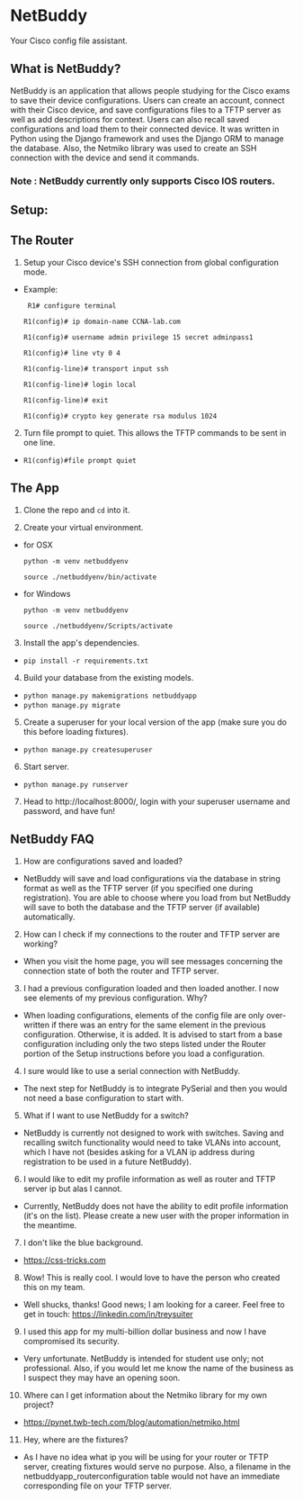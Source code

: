 # NetBuddy
Your Cisco config file assistant.

## What is NetBuddy?

NetBuddy is an application that allows
people studying for the Cisco exams to save their device
configurations. Users can create an account, connect with their Cisco
device, and save configurations files to a TFTP server as well as add
descriptions for context. Users can also recall saved configurations
and load them to their connected device. It was written in Python
using the Django framework and uses the Django ORM to manage
the database. Also, the Netmiko library was used to create an SSH
connection with the device and send it commands.

### Note : NetBuddy currently only supports Cisco IOS routers.

## Setup:

## The Router

1. Setup your Cisco device's SSH connection from global configuration mode.

- Example:

  ` R1# configure terminal`

  `R1(config)# ip domain-name CCNA-lab.com`

  `R1(config)# username admin privilege 15 secret adminpass1`

  `R1(config)# line vty 0 4`

  `R1(config-line)# transport input ssh`

  `R1(config-line)# login local`

  `R1(config-line)# exit`

  `R1(config)# crypto key generate rsa modulus 1024`

2. Turn file prompt to quiet. This allows the TFTP commands to be sent in one line.

- `R1(config)#file prompt quiet`

## The App

1. Clone the repo and `cd` into it.

2. Create your virtual environment.

- for OSX

  `python -m venv netbuddyenv`

  `source ./netbuddyenv/bin/activate`

- for Windows

  `python -m venv netbuddyenv`

  `source ./netbuddyenv/Scripts/activate`

3. Install the app's dependencies.

- `pip install -r requirements.txt`

4. Build your database from the existing models.

  - `python manage.py makemigrations netbuddyapp`
  - `python manage.py migrate`

5. Create a superuser for your local version of the app (make sure you do this before loading fixtures).

  - `python manage.py createsuperuser`

6. Start server.

  - `python manage.py runserver`

7. Head to http://localhost:8000/, login with your superuser username and password, and have fun!

## NetBuddy FAQ

1. How are configurations saved and loaded?

- NetBuddy will save and load configurations via the database in string format as well as the TFTP server (if you specified one during registration). You are able to choose where you load from but NetBuddy will save to both the database and the TFTP server (if available) automatically.

2. How can I check if my connections to the router and TFTP server are working?

- When you visit the home page, you will see messages concerning the connection state of both the router and TFTP server.

3. I had a previous configuration loaded and then loaded another. I now see elements of my previous configuration. Why?

- When loading configurations, elements of the config file are only over-written if there was an entry for the same element in the previous configuration. Otherwise, it is added. It is advised to start from a base configuration including only the two steps listed under the Router portion of the Setup instructions before you load a configuration.

4. I sure would like to use a serial connection with NetBuddy.

- The next step for NetBuddy is to integrate PySerial and then you would not need a base configuration to start with.

5. What if I want to use NetBuddy for a switch?

- NetBuddy is currently not designed to work with switches. Saving and recalling switch functionality would need to take VLANs into account, which I have not (besides asking for a VLAN ip address during registration to be used in a future NetBuddy).

6. I would like to edit my profile information as well as router and TFTP server ip but alas I cannot.

- Currently, NetBuddy does not have the ability to edit profile information (it's on the list). Please create a new user with the proper information in the meantime.

7. I don't like the blue background.

- https://css-tricks.com

8. Wow! This is really cool. I would love to have the person who created this on my team.

- Well shucks, thanks! Good news; I am looking for a career. Feel free to get in touch: https://linkedin.com/in/treysuiter

9. I used this app for my multi-billion dollar business and now I have compromised its security.

- Very unfortunate. NetBuddy is intended for student use only; not professional. Also, if you would let me know the name of the business as I suspect they may have an opening soon.

10. Where can I get information about the Netmiko library for my own project?

- https://pynet.twb-tech.com/blog/automation/netmiko.html

11. Hey, where are the fixtures?

- As I have no idea what ip you will be using for your router or TFTP server, creating fixtures would serve no purpose. Also, a filename in the netbuddyapp_routerconfiguration table would not have an immediate corresponding file on your TFTP server.


